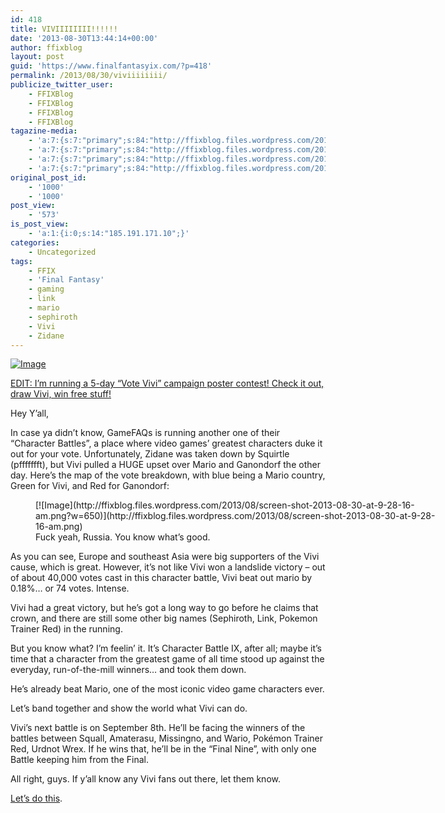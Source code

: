 ```yaml
---
id: 418
title: VIVIIIIIIII!!!!!!
date: '2013-08-30T13:44:14+00:00'
author: ffixblog
layout: post
guid: 'https://www.finalfantasyix.com/?p=418'
permalink: /2013/08/30/viviiiiiiii/
publicize_twitter_user:
    - FFIXBlog
    - FFIXBlog
    - FFIXBlog
    - FFIXBlog
tagazine-media:
    - 'a:7:{s:7:"primary";s:84:"http://ffixblog.files.wordpress.com/2013/08/screen-shot-2013-08-30-at-9-28-16-am.png";s:6:"images";a:2:{s:84:"http://ffixblog.files.wordpress.com/2013/08/screen-shot-2013-08-30-at-9-27-34-am.png";a:6:{s:8:"file_url";s:84:"http://ffixblog.files.wordpress.com/2013/08/screen-shot-2013-08-30-at-9-27-34-am.png";s:5:"width";i:742;s:6:"height";i:313;s:4:"type";s:5:"image";s:4:"area";i:232246;s:9:"file_path";b:0;}s:84:"http://ffixblog.files.wordpress.com/2013/08/screen-shot-2013-08-30-at-9-28-16-am.png";a:6:{s:8:"file_url";s:84:"http://ffixblog.files.wordpress.com/2013/08/screen-shot-2013-08-30-at-9-28-16-am.png";s:5:"width";i:1151;s:6:"height";i:453;s:4:"type";s:5:"image";s:4:"area";i:521403;s:9:"file_path";b:0;}}s:6:"videos";a:0:{}s:11:"image_count";i:2;s:6:"author";s:8:"47012034";s:7:"blog_id";s:8:"48119600";s:9:"mod_stamp";s:19:"2013-08-30 14:02:17";}'
    - 'a:7:{s:7:"primary";s:84:"http://ffixblog.files.wordpress.com/2013/08/screen-shot-2013-08-30-at-9-28-16-am.png";s:6:"images";a:2:{s:84:"http://ffixblog.files.wordpress.com/2013/08/screen-shot-2013-08-30-at-9-27-34-am.png";a:6:{s:8:"file_url";s:84:"http://ffixblog.files.wordpress.com/2013/08/screen-shot-2013-08-30-at-9-27-34-am.png";s:5:"width";i:742;s:6:"height";i:313;s:4:"type";s:5:"image";s:4:"area";i:232246;s:9:"file_path";b:0;}s:84:"http://ffixblog.files.wordpress.com/2013/08/screen-shot-2013-08-30-at-9-28-16-am.png";a:6:{s:8:"file_url";s:84:"http://ffixblog.files.wordpress.com/2013/08/screen-shot-2013-08-30-at-9-28-16-am.png";s:5:"width";i:1151;s:6:"height";i:453;s:4:"type";s:5:"image";s:4:"area";i:521403;s:9:"file_path";b:0;}}s:6:"videos";a:0:{}s:11:"image_count";i:2;s:6:"author";s:8:"47012034";s:7:"blog_id";s:8:"48119600";s:9:"mod_stamp";s:19:"2013-08-30 14:02:17";}'
    - 'a:7:{s:7:"primary";s:84:"http://ffixblog.files.wordpress.com/2013/08/screen-shot-2013-08-30-at-9-28-16-am.png";s:6:"images";a:2:{s:84:"http://ffixblog.files.wordpress.com/2013/08/screen-shot-2013-08-30-at-9-27-34-am.png";a:6:{s:8:"file_url";s:84:"http://ffixblog.files.wordpress.com/2013/08/screen-shot-2013-08-30-at-9-27-34-am.png";s:5:"width";i:742;s:6:"height";i:313;s:4:"type";s:5:"image";s:4:"area";i:232246;s:9:"file_path";b:0;}s:84:"http://ffixblog.files.wordpress.com/2013/08/screen-shot-2013-08-30-at-9-28-16-am.png";a:6:{s:8:"file_url";s:84:"http://ffixblog.files.wordpress.com/2013/08/screen-shot-2013-08-30-at-9-28-16-am.png";s:5:"width";i:1151;s:6:"height";i:453;s:4:"type";s:5:"image";s:4:"area";i:521403;s:9:"file_path";b:0;}}s:6:"videos";a:0:{}s:11:"image_count";i:2;s:6:"author";s:8:"47012034";s:7:"blog_id";s:8:"48119600";s:9:"mod_stamp";s:19:"2013-08-30 14:02:17";}'
    - 'a:7:{s:7:"primary";s:84:"http://ffixblog.files.wordpress.com/2013/08/screen-shot-2013-08-30-at-9-28-16-am.png";s:6:"images";a:2:{s:84:"http://ffixblog.files.wordpress.com/2013/08/screen-shot-2013-08-30-at-9-27-34-am.png";a:6:{s:8:"file_url";s:84:"http://ffixblog.files.wordpress.com/2013/08/screen-shot-2013-08-30-at-9-27-34-am.png";s:5:"width";i:742;s:6:"height";i:313;s:4:"type";s:5:"image";s:4:"area";i:232246;s:9:"file_path";b:0;}s:84:"http://ffixblog.files.wordpress.com/2013/08/screen-shot-2013-08-30-at-9-28-16-am.png";a:6:{s:8:"file_url";s:84:"http://ffixblog.files.wordpress.com/2013/08/screen-shot-2013-08-30-at-9-28-16-am.png";s:5:"width";i:1151;s:6:"height";i:453;s:4:"type";s:5:"image";s:4:"area";i:521403;s:9:"file_path";b:0;}}s:6:"videos";a:0:{}s:11:"image_count";i:2;s:6:"author";s:8:"47012034";s:7:"blog_id";s:8:"48119600";s:9:"mod_stamp";s:19:"2013-08-30 14:02:17";}'
original_post_id:
    - '1000'
    - '1000'
post_view:
    - '573'
is_post_view:
    - 'a:1:{i:0;s:14:"185.191.171.10";}'
categories:
    - Uncategorized
tags:
    - FFIX
    - 'Final Fantasy'
    - gaming
    - link
    - mario
    - sephiroth
    - Vivi
    - Zidane
---
```


[![Image](http://ffixblog.files.wordpress.com/2013/08/screen-shot-2013-08-30-at-9-27-34-am.png?w=650)](http://ffixblog.files.wordpress.com/2013/08/screen-shot-2013-08-30-at-9-27-34-am.png)

[EDIT: I’m running a 5-day “Vote Vivi” campaign poster contest! Check it out, draw Vivi, win free stuff!](https://www.finalfantasyix.com/2013/08/30/final-fantasy-ix-vivi-campaign-poster-art-contest/)

Hey Y’all,

In case ya didn’t know, GameFAQs is running another one of their “Character Battles”, a place where video games’ greatest characters duke it out for your vote. Unfortunately, Zidane was taken down by Squirtle (pffffffft), but Vivi pulled a HUGE upset over Mario and Ganondorf the other day. Here’s the map of the vote breakdown, with blue being a Mario country, Green for Vivi, and Red for Ganondorf:

<figure class="wp-caption alignnone" style="width: 650px">[![Image](http://ffixblog.files.wordpress.com/2013/08/screen-shot-2013-08-30-at-9-28-16-am.png?w=650)](http://ffixblog.files.wordpress.com/2013/08/screen-shot-2013-08-30-at-9-28-16-am.png)<figcaption class="wp-caption-text">Fuck yeah, Russia. You know what’s good.</figcaption></figure>As you can see, Europe and southeast Asia were big supporters of the Vivi cause, which is great. However, it’s not like Vivi won a landslide victory – out of about 40,000 votes cast in this character battle, Vivi beat out mario by 0.18%… or 74 votes. Intense.

Vivi had a great victory, but he’s got a long way to go before he claims that crown, and there are still some other big names (Sephiroth, Link, Pokemon Trainer Red) in the running.

But you know what? I’m feelin’ it. It’s Character Battle IX, after all; maybe it’s time that a character from the greatest game of all time stood up against the everyday, run-of-the-mill winners… and took them down.

He’s already beat Mario, one of the most iconic video game characters ever.

Let’s band together and show the world what Vivi can do.

Vivi’s next battle is on September 8th. He’ll be facing the winners of the battles between Squall, Amaterasu, Missingno, and Wario, Pokémon Trainer Red, Urdnot Wrex. If he wins that, he’ll be in the “Final Nine”, with only one Battle keeping him from the Final.

All right, guys. If y’all know any Vivi fans out there, let them know.

[Let’s do this](http://gamefaqs.com).